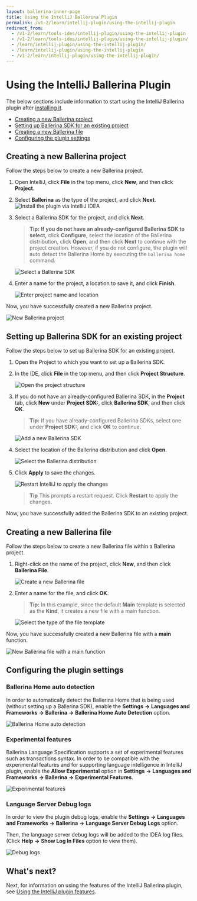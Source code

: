 ```yaml
---
layout: ballerina-inner-page
title: Using the IntelliJ Ballerina Plugin
permalink: /v1-2/learn/intellij-plugin/using-the-intellij-plugin
redirect_from:
  - /v1-2/learn/tools-ides/intellij-plugin/using-the-intellij-plugin
  - /v1-2/learn/tools-ides/intellij-plugin/using-the-intellij-plugin/
  - /learn/intellij-plugin/using-the-intellij-plugin/
  - /learn/intellij-plugin/using-the-intellij-plugin
  - /v1-2/learn/intellij-plugin/using-the-intellij-plugin/
---
```


# Using the IntelliJ Ballerina Plugin

The below sections include information to start using the IntelliJ Ballerina plugin after [installing it](/v1-2/learn/intellij-plugin).

- [Creating a new Ballerina project](#creating-a-new-ballerina-project)
- [Setting up Ballerina SDK for an existing project](#setting-up-ballerina-sdk-for-an-existing-project)
- [Creating a new Ballerina file](#creating-a-new-ballerina-file)
- [Configuring the plugin settings](#configuring-the-plugin-settings)

## Creating a new Ballerina project

Follow the steps below to create a new Ballerina project.

1. Open IntelliJ, click **File** in the top menu, click **New**, and then click **Project**.

2. Select **Ballerina** as the type of the project, and click **Next**.
![Install the plugin via IntelliJ IDEA](/v1-2/learn/images/select-project-type.png)

3. Select a Ballerina SDK for the project, and click **Next**.

    >**Tip:** **If you do not have an already-configured Ballerina SDK to select,** click **Configure**, select the location of the Ballerina distribution, click **Open**, and then click **Next** to continue with the project creation. However, if you do not configure, the plugin will auto detect the Ballerina Home by executing the `ballerina home` command.

    ![Select a Ballerina SDK](/v1-2/learn/images/select-sdk.png)
   
4. Enter a name for the project, a location to save it, and click **Finish**.

    ![Enter project name and location](/v1-2/learn/images/enter-project-name-and-location.png)

Now, you have successfully created a new Ballerina project.

![New Ballerina project](/v1-2/learn/images/new-ballerina-project.png)

## Setting up Ballerina SDK for an existing project

Follow the steps below to set up Ballerina SDK for an existing project.

1. Open the Project to which you want to set up a Ballerina SDK.
2. In the IDE, click **File** in the top menu, and then click **Project Structure**.

    ![Open the project structure](/v1-2/learn/images/open-project-structure.png)
3. If you do not have an already-configured Ballerina SDK, in the **Project** tab, click **New** under **Project SDK:**, click **Ballerina SDK**, and then click **OK**. 

    >**Tip:** If you have already-configured Ballerina SDKs, select one under **Project SDK:**, and click **OK** to continue.

    ![Add a new Ballerina SDK](/v1-2/learn/images/add-new-sdk.png)
4. Select the location of the Ballerina distribution and click **Open**.

    ![Select the Ballerina distribution](/v1-2/learn/images/select-ballerina-distribution.png)
5. Click **Apply** to save the changes.

    ![Restart IntelliJ to apply the changes](/v1-2/learn/images/apply-changes.png)

    >**Tip** This prompts a restart request. Click **Restart** to apply the changes.

 Now, you have successfully added the Ballerina SDK to an existing project.

## Creating a new Ballerina file

Follow the steps below to create a new Ballerina file within a Ballerina project.

1. Right-click on the name of the project, click **New**, and then click **Ballerina File**.

    ![Create a new Ballerina file](/v1-2/learn/images/create-new-ballerina-file.png)

2. Enter a name for the file, and click **OK**. 

    > **Tip:** In this example, since the default **Main** template is selected as the **Kind**, it creates a new file with a main function.

    ![Select the type of the file template](/v1-2/learn/images/select-file-kind.png)

Now, you have successfully created a new Ballerina file with a **main** function.

![New Ballerina file with a main function](/v1-2/learn/images/new-ballerina-file-with-main-function.png)

## Configuring the plugin settings

### Ballerina Home auto detection

In order to automatically detect the Ballerina Home that is being used (without setting up a Ballerina SDK), enable the **Settings** **->** **Languages and Frameworks** **->** **Ballerina** **->** **Ballerina Home Auto Detection** option.

![Ballerina Home auto detection](/v1-2/learn/images/auto-detection.png)

### Experimental features

Ballerina Language Specification supports a set of experimental features such as transactions syntax. In order to be compatible with the experimental features and for supporting language intelligence in IntelliJ plugin, enable the **Allow Experimental** option in **Settings** **->** **Languages and Frameworks** **->** **Ballerina** **->** **Experimental Features**.

![Experimental features](/v1-2/learn/images/experimental-features.png)

### Language Server Debug logs

In order to view the plugin debug logs, enable the **Settings** **->** **Languages and Frameworks** **->** **Ballerina** **->** **Language Server Debug Logs** option.

Then, the language server debug logs will be added to the IDEA log files. (Click **Help** **->** **Show Log In Files** option to view them).

![Debug logs](/v1-2/learn/images/debug-logs.png)

## What's next?

 Next, for information on using the features of the IntelliJ Ballerina plugin, see [Using the IntelliJ plugin features](/v1-2/learn/intellij-plugin/using-intellij-plugin-features).
 


 